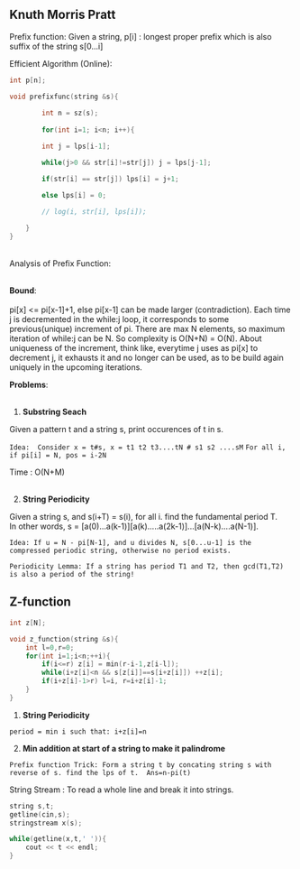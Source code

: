## Knuth Morris Pratt 

Prefix function: Given a string, p[i] : longest proper prefix which is also suffix of the string s[0...i] 

Efficient Algorithm (Online): 

```cpp
int p[n];

void prefixfunc(string &s){
        
        int n = sz(s);
        
    	for(int i=1; i<n; i++){

		int j = lps[i-1];

		while(j>0 && str[i]!=str[j]) j = lps[j-1];

		if(str[i] == str[j]) lps[i] = j+1;

		else lps[i] = 0;
		
		// log(i, str[i], lps[i]);

	}
}
```
</br>
Analysis of Prefix Function: 
</br>
</br>

**Bound**: 
</br>
</br>
pi[x] <= pi[x-1]+1, else pi[x-1] can be made larger (contradiction).
Each time j is decremented in the while:j loop, it corresponds to some previous(unique) increment of pi. There are max N elements, so maximum iteration of while:j can be N. So complexity is O(N+N) = O(N). About uniqueness of the increment, think like, everytime j uses as pi[x] to decrement j, it exhausts it and no longer can be used, as to be build again uniquely in the upcoming iterations.

**Problems**:
</br>
</br>

1. **Substring Seach**

Given a pattern t and a string s, print occurences of t in s.

```Idea:  Consider x = t#s, x = t1 t2 t3....tN # s1 s2 ....sM```
```For all i, if pi[i] = N, pos = i-2N```

Time : O(N+M)
</br>
</br>

2. **String Periodicity**

Given a string s, and s(i+T) = s(i), for all i. find the fundamental period T.</br>
In other words, s = [a(0)...a(k-1)][a(k).....a(2k-1)]...[a(N-k)....a(N-1)]. 
</br>

```Idea: If u = N - pi[N-1], and u divides N, s[0...u-1] is the compressed periodic string, otherwise no period exists.```

```Periodicity Lemma: If a string has period T1 and T2, then gcd(T1,T2) is also a period of the string!```

## Z-function

```cpp
int z[N];

void z_function(string &s){
    int l=0,r=0;
    for(int i=1;i<n;++i){
        if(i<=r) z[i] = min(r-i-1,z[i-l]);
        while(i+z[i]<n && s[z[i]]==s[i+z[i]]) ++z[i];
        if(i+z[i]-1>r) l=i, r=i+z[i]-1;
    }
}
```

1. **String Periodicity**

```period = min i such that: i+z[i]=n```

2. **Min addition at start of a string to make it palindrome**

`Prefix function Trick: Form a string t by concating string s with reverse of s. find the lps of t.  Ans=n-pi(t)`

String Stream : To read a whole line and break it into strings.
</br>
```cpp
string s,t;
getline(cin,s);
stringstream x(s);

while(getline(x,t,' ')){
    cout << t << endl;
}
```
